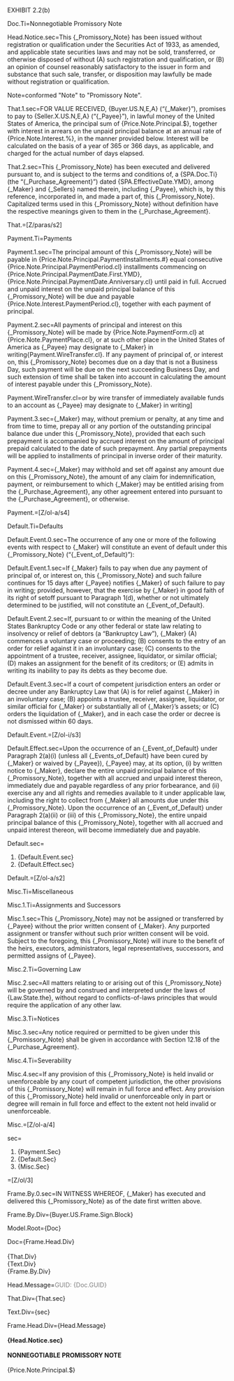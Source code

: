 EXHIBIT 2.2(b)

Doc.Ti=Nonnegotiable Promissory Note

Head.Notice.sec=This {_Promissory_Note} has been issued without registration or qualification under the Securities Act of 1933, as amended, and applicable state securities laws and may not be sold, transferred, or otherwise disposed of without (A) such registration and qualification, or (B) an opinion of counsel reasonably satisfactory to the issuer in form and substance that such sale, transfer, or disposition may lawfully be made without registration or qualification.

Note=conformed "Note" to "Promissory Note".

That.1.sec=FOR VALUE RECEIVED, {Buyer.US.N,E,A} (“{_Maker}”), promises to pay to {Seller.X.US.N,E,A} (“{_Payee}”), in lawful money of the United States of America, the principal sum of {Price.Note.Principal.$}, together with interest in arrears on the unpaid principal balance at an annual rate of {Price.Note.Interest.%}, in the manner provided below.  Interest will be calculated on the basis of a year of 365 or 366 days, as applicable, and charged for the actual number of days elapsed.

That.2.sec=This {_Promissory_Note} has been executed and delivered pursuant to, and is subject to the terms and conditions of, a {SPA.Doc.Ti} (the “{_Purchase_Agreement}”) dated {SPA.EffectiveDate.YMD}, among {_Maker} and {_Sellers} named therein, including {_Payee}, which is, by this reference, incorporated in, and made a part of, this {_Promissory_Note}.  Capitalized terms used in this {_Promissory_Note} without definition have the respective meanings given to them in the {_Purchase_Agreement}.

That.=[Z/paras/s2]

Payment.Ti=Payments

Payment.1.sec=The principal amount of this {_Promissory_Note} will be payable in {Price.Note.Principal.PaymentInstallments.#} equal consecutive {Price.Note.Principal.PaymentPeriod.cl} installments commencing on {Price.Note.Principal.PaymentDate.First.YMD}, {Price.Note.Principal.PaymentDate.Anniversary.cl} until paid in full.  Accrued and unpaid interest on the unpaid principal balance of this {_Promissory_Note} will be due and payable {Price.Note.Interest.PaymentPeriod.cl}, together with each payment of principal.

Payment.2.sec=All payments of principal and interest on this {_Promissory_Note} will be made by {Price.Note.PaymentForm.cl} at {Price.Note.PaymentPlace.cl}, or at such other place in the United States of America as {_Payee} may designate to {_Maker} in writing{Payment.WireTransfer.cl}.  If any payment of principal of, or interest on, this {_Promissory_Note} becomes due on a day that is not a Business Day, such payment will be due on the next succeeding Business Day, and such extension of time shall be taken into account in calculating the amount of interest payable under this {_Promissory_Note}.

Payment.WireTransfer.cl=or by wire transfer of immediately available funds to an account as {_Payee} may designate to {_Maker} in writing]

Payment.3.sec={_Maker} may, without premium or penalty, at any time and from time to time, prepay all or any portion of the outstanding principal balance due under this {_Promissory_Note}, provided that each such prepayment is accompanied by accrued interest on the amount of principal prepaid calculated to the date of such prepayment.  Any partial prepayments will be applied to installments of principal in inverse order of their maturity.

Payment.4.sec={_Maker} may withhold and set off against any amount due on this {_Promissory_Note}, the amount of any claim for indemnification, payment, or reimbursement to which {_Maker} may be entitled arising from the {_Purchase_Agreement}, any other agreement entered into pursuant to the {_Purchase_Agreement}, or otherwise.

Payment.=[Z/ol-a/s4]

Default.Ti=Defaults

Default.Event.0.sec=The occurrence of any one or more of the following events with respect to {_Maker} will constitute an event of default under this {_Promissory_Note} (“{_Event_of_Default}”):

Default.Event.1.sec=If {_Maker} fails to pay when due any payment of principal of, or interest on, this {_Promissory_Note} and such failure continues for 15 days after {_Payee} notifies {_Maker} of such failure to pay in writing; provided, however, that the exercise by {_Maker} in good faith of its right of setoff pursuant to Paragraph 1(d), whether or not ultimately determined to be justified, will not constitute an {_Event_of_Default}.

Default.Event.2.sec=If, pursuant to or within the meaning of the United States Bankruptcy Code or any other federal or state law relating to insolvency or relief of debtors (a “Bankruptcy Law”), {_Maker} (A) commences a voluntary case or proceeding; (B) consents to the entry of an order for relief against it in an involuntary case; (C) consents to the appointment of a trustee, receiver, assignee, liquidator, or similar official; (D) makes an assignment for the benefit of its creditors; or (E) admits in writing its inability to pay its debts as they become due.

Default.Event.3.sec=If a court of competent jurisdiction enters an order or decree under any Bankruptcy Law that (A) is for relief against {_Maker} in an involuntary case; (B) appoints a trustee, receiver, assignee, liquidator, or similar official for {_Maker} or substantially all of {_Maker}’s assets; or (C) orders the liquidation of {_Maker}, and in each case the order or decree is not dismissed within 60 days.

Default.Event.=[Z/ol-i/s3]

Default.Effect.sec=Upon the occurrence of an {_Event_of_Default} under Paragraph 2(a)(i) (unless all {_Events_of_Default} have been cured by {_Maker} or waived by {_Payee}), {_Payee} may, at its option, (i) by written notice to {_Maker}, declare the entire unpaid principal balance of this {_Promissory_Note}, together with all accrued and unpaid interest thereon, immediately due and payable regardless of any prior forbearance, and (ii) exercise any and all rights and remedies available to it under applicable law, including the right to collect from {_Maker} all amounts due under this {_Promissory_Note}.  Upon the occurrence of an {_Event_of_Default} under Paragraph 2(a)(ii) or (iii) of this {_Promissory_Note}, the entire unpaid principal balance of this {_Promissory_Note}, together with all accrued and unpaid interest thereon, will become immediately due and payable.

Default.sec=<ol><li>{Default.Event.sec}<li>{Default.Effect.sec}</ol>

Default.=[Z/ol-a/s2]

Misc.Ti=Miscellaneous

Misc.1.Ti=Assignments and Successors

Misc.1.sec=This {_Promissory_Note} may not be assigned or transferred by {_Payee} without the prior written consent of {_Maker}.  Any purported assignment or transfer without such prior written consent will be void.  Subject to the foregoing, this {_Promissory_Note} will inure to the benefit of the heirs, executors, administrators, legal representatives, successors, and permitted assigns of {_Payee}.

Misc.2.Ti=Governing Law

Misc.2.sec=All matters relating to or arising out of this {_Promissory_Note} will be governed by and construed and interpreted under the laws of {Law.State.the}, without regard to conflicts-of-laws principles that would require the application of any other law.

Misc.3.Ti=Notices

Misc.3.sec=Any notice required or permitted to be given under this {_Promissory_Note} shall be given in accordance with Section 12.18 of the {_Purchase_Agreement}.

Misc.4.Ti=Severability

Misc.4.sec=If any provision of this {_Promissory_Note} is held invalid or unenforceable by any court of competent jurisdiction, the other provisions of this {_Promissory_Note} will remain in full force and effect.  Any provision of this {_Promissory_Note} held invalid or unenforceable only in part or degree will remain in full force and effect to the extent not held invalid or unenforceable.

Misc.=[Z/ol-a/4]

sec=<ol><li>{Payment.Sec}<li>{Default.Sec}<li>{Misc.Sec}</ol>

=[Z/ol/3]

Frame.By.0.sec=IN WITNESS WHEREOF, {_Maker} has executed and delivered this {_Promissory_Note} as of the date first written above.

Frame.By.Div={Buyer.US.Frame.Sign.Block}

Model.Root={Doc}

Doc={Frame.Head.Div}<br><br>{That.Div}<br>{Text.Div}<br>{Frame.By.Div}

Head.Message=<font color="grey">GUID: {Doc.GUID}</font>


That.Div={That.sec}

Text.Div={sec}

Frame.Head.Div={Head.Message}<br><br><b>{Head.Notice.sec}</b><br><br><b>NONNEGOTIABLE PROMISSORY NOTE</b><br><br>{Price.Note.Principal.$}
